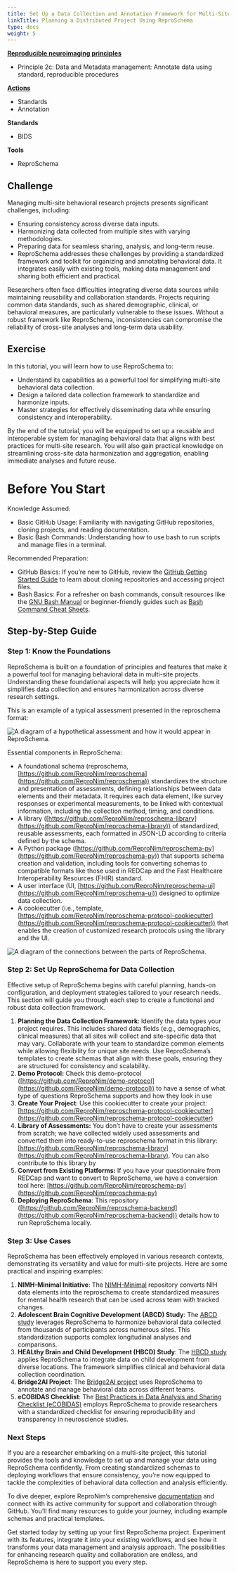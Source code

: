 ```yaml
---
title: Set Up a Data Collection and Annotation Framework for Multi-Site Behavioral Studies Using ReproSchema 
linkTitle: Planning a Distributed Project Using ReproSchema
type: docs
weight: 5 
---
```


**[Reproducible neuroimaging principles](/about/in-practice/#repronims-principles-of-reproducible-neuroimaging)**
- Principle 2c:  Data and Metadata management: Annotate data using standard, reproducible procedures

**[Actions](/about/in-practice/#repronims-four-core-actions)**
- Standards
- Annotation  

**Standards**
- BIDS  

**Tools**
- ReproSchema

## Challenge

Managing multi-site behavioral research projects presents significant challenges, including:

* Ensuring consistency across diverse data inputs.  
* Harmonizing data collected from multiple sites with varying methodologies.  
* Preparing data for seamless sharing, analysis, and long-term reuse.  
* ReproSchema addresses these challenges by providing a standardized framework and toolkit for organizing and annotating behavioral data. It integrates easily with existing tools, making data management and sharing both efficient and practical.

Researchers often face difficulties integrating diverse data sources while maintaining reusability and collaboration standards. Projects requiring common data standards, such as shared demographic, clinical, or behavioral measures, are particularly vulnerable to these issues. Without a robust framework like ReproSchema, inconsistencies can compromise the reliability of cross-site analyses and long-term data usability.

## Exercise

In this tutorial, you will learn how to use ReproSchema to:

* Understand its capabilities as a powerful tool for simplifying multi-site behavioral data collection.  
* Design a tailored data collection framework to standardize and harmonize inputs.  
* Master strategies for effectively disseminating data while ensuring consistency and interoperability.

By the end of the tutorial, you will be equipped to set up a reusable and interoperable system for managing behavioral data that aligns with best practices for multi-site research. You will also gain practical knowledge on streamlining cross-site data harmonization and aggregation, enabling immediate analyses and future reuse.

# Before You Start

Knowledge Assumed:

* Basic GitHub Usage: Familiarity with navigating GitHub repositories, cloning projects, and reading documentation.  
* Basic Bash Commands: Understanding how to use bash to run scripts and manage files in a terminal.

Recommended Preparation:

* GitHub Basics: If you’re new to GitHub, review the [GitHub Getting Started Guide](https://docs.github.com/en/get-started) to learn about cloning repositories and accessing project files.  
* Bash Basics: For a refresher on bash commands, consult resources like the [GNU Bash Manual](https://www.gnu.org/software/bash/manual/) or beginner-friendly guides such as [Bash Command Cheat Sheets](https://github.com/RehanSaeed/Bash-Cheat-Sheet).

## Step-by-Step Guide

### Step 1: Know the Foundations

ReproSchema is built on a foundation of principles and features that make it a powerful tool for managing behavioral data in multi-site projects. Understanding these foundational aspects will help you appreciate how it simplifies data collection and ensures harmonization across diverse research settings.

This is an example of a typical assessment presented in the reproschema format:

![A diagram of a hypothetical assessment and how it would appear in ReproSchema.](/images/reproschema_1.png)

Essential components in ReproSchema: 

* A foundational schema (reproschema, [https://github.com/ReproNim/reproschema](https://github.com/ReproNim/reproschema)) standardizes the structure and presentation of assessments, defining relationships between data elements and their metadata. It requires each data element, like survey responses or experimental measurements, to be linked with contextual information, including the collection method, timing, and conditions.  
* A library ([https://github.com/ReproNim/reproschema-library](https://github.com/ReproNim/reproschema-library)) of standardized, reusable assessments, each formatted in JSON-LD according to criteria defined by the schema.  
* A Python package ([https://github.com/ReproNim/reproschema-py](https://github.com/ReproNim/reproschema-py)) that supports schema creation and validation, including tools for converting schemas to compatible formats like those used in REDCap and the Fast Healthcare Interoperability Resources (FHIR) standard.  
* A user interface (UI, [https://github.com/ReproNim/reproschema-ui](https://github.com/ReproNim/reproschema-ui)) designed to optimize data collection.  
* A cookiecutter (i.e., template, [https://github.com/ReproNim/reproschema-protocol-cookiecutter](https://github.com/ReproNim/reproschema-protocol-cookiecutter)) that enables the creation of customized research protocols using the library and the UI. 

![A diagram of the connections between the parts of ReproSchema.](/images/reproschema_2.png)

### Step 2: Set Up ReproSchema for Data Collection

Effective setup of ReproSchema begins with careful planning, hands-on configuration, and deployment strategies tailored to your research needs. This section will guide you through each step to create a functional and robust data collection framework.

1. **Planning the Data Collection Framework**: Identify the data types your project requires. This includes shared data fields (e.g., demographics, clinical measures) that all sites will collect and site-specific data that may vary. Collaborate with your team to standardize common elements while allowing flexibility for unique site needs. Use ReproSchema’s templates to create schemas that align with these goals, ensuring they are structured for consistency and scalability.  
2. **Demo Protocol:** Check this demo-protocol ([https://github.com/ReproNim/demo-protocol](https://github.com/ReproNim/demo-protocol)) to have a sense of what type of questions ReproSchema supports and how they look in use  
3. **Create Your Project**: Use this cookiecutter to create your project: [https://github.com/ReproNim/reproschema-protocol-cookiecutter](https://github.com/ReproNim/reproschema-protocol-cookiecutter)   
4. **Library of Assessments:** You don’t have to create your assessments from scratch; we have collected widely used assessments and converted them into ready-to-use reproschema format in this library: [https://github.com/ReproNim/reproschema-library](https://github.com/ReproNim/reproschema-library). You can also contribute to this library by   
5. **Convert from Existing Platforms:** If you have your questionnaire from REDCap and want to convert to ReproSchema, we have a conversion tool here: [https://github.com/ReproNim/reproschema-py](https://github.com/ReproNim/reproschema-py)   
6. **Deploying ReproSchema**: This repository ([https://github.com/ReproNim/reproschema-backend](https://github.com/ReproNim/reproschema-backend)) details how to run ReproSchema locally. 

### Step 3: Use Cases

ReproSchema has been effectively employed in various research contexts, demonstrating its versatility and value for multi-site projects. Here are some practical and inspiring examples:

1. **NIMH-Minimal Initiative**: The [NIMH-Minimal](https://github.com/ReproNim/nimh-minimal) repository converts NIH data elements into the reproschema to create standardized measures for mental health research that can be used across team with tracked changes.  
2. **Adolescent Brain Cognitive Development (ABCD) Study**: The [ABCD study](https://github.com/ReproNim/abcd-redcap2rs) leverages ReproSchema to harmonize behavioral data collected from thousands of participants across numerous sites. This standardization supports complex longitudinal analyses and comparisons.  
3. **HEALthy Brain and Child Development (HBCD) Study**: The [HBCD study](https://github.com/ReproNim/hbcd-redcap2rs) applies ReproSchema to integrate data on child development from diverse locations. The framework simplifies clinical and behavioral data collection coordination.  
4. **Bridge2AI Project**: The [Bridge2AI project](https://github.com/sensein/b2ai-redcap2rs) uses ReproSchema to annotate and manage behavioral data across different teams.  
5. **eCOBIDAS Checklist**: The [Best Practices in Data Analysis and Sharing Checklist (eCOBIDAS)](https://github.com/ohbm/eCOBIDAS) employs ReproSchema to provide researchers with a standardized checklist for ensuring reproducibility and transparency in neuroscience studies. 

### Next Steps

If you are a researcher embarking on a multi-site project, this tutorial provides the tools and knowledge to set up and manage your data using ReproSchema confidently. From creating standardized schemas to deploying workflows that ensure consistency, you’re now equipped to tackle the complexities of behavioral data collection and analysis efficiently.

To dive deeper, explore ReproNim’s comprehensive [documentation](https://github.com/ReproNim/reproschema) and connect with its active community for support and collaboration through GitHub. You’ll find many resources to guide your journey, including example schemas and practical templates.

Get started today by setting up your first ReproSchema project. Experiment with its features, integrate it into your existing workflows, and see how it transforms your data management and analysis approach. The possibilities for enhancing research quality and collaboration are endless, and ReproSchema is here to support you every step.
